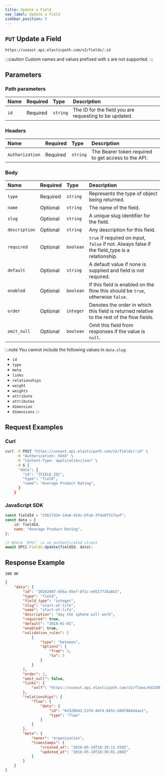 ```yaml
---
title: Update a Field
nav_label: Update a Field
sidebar_position: 5
---
```


## `PUT` Update a Field

```http
https://useast.api.elasticpath.com/v2/fields/:id
```

:::caution
Custom names and values prefixed with `$` are not supported.
:::

## Parameters

### Path parameters

| Name | Required | Type     | Description                                     |
|:-----|:---------|:---------|:------------------------------------------------|
| `id` | Required | `string` | The ID for the field you are requesting to be updated. |

### Headers

| Name            | Required | Type     | Description                          |
|:----------------|:---------|:---------|:-------------------------------------|
| `Authorization` | Required | `string` | The Bearer token required to get access to the API. |

### Body

| Name          | Required | Type      | Description                           |
|:--------------|:---------|:----------|:--------------------------------------|
| `type`        | Required | `string`  | Represents the type of object being returned. |
| `name`        | Optional | `string`  | The name of the field.                |
| `slug`        | Optional | `string`  | A unique slug identifier for the field. |
| `description` | Optional | `string`  | Any description for this field.       |
| `required`    | Optional | `boolean` | `true` if required on input, `false` if not. Always false if the field_type is a relationship. |
| `default`     | Optional | `string`  | A default value if none is supplied and field is not required. |
| `enabled`     | Optional | `boolean` | If this field is enabled on the flow this should be `true`, otherwise `false`. |
| `order`       | Optional | `integer` | Denotes the order in which this field is returned relative to the rest of the flow fields. |
| `omit_null`   | Optional | `boolean` | Omit this field from responses if the value is `null`. |

:::note
You cannot include the following  values in `data.slug`:

- `id`
- `type`
- `meta`
- `links`
- `relationships`
- `weight`
- `weights`
- `attribute`
- `attributes`
- `dimension`
- `dimensions`
:::

## Request Examples

### Curl

```bash
curl -X POST "https://useast.api.elasticpath.com/v2/fields/:id" \
     -H "Authorization: XXXX" \
     -H "Content-Type: application/json" \
     -d $ {
      "data": {
        "id": "{FIELD_ID}",
        "type": "field",
        "name": "Average Product Rating",
      }
    }
```

### JavaScript SDK

```javascript
const fieldId = "25617d3e-14a6-434c-bfab-3fda87517aaf";
const data = {
    id: fieldId,
    name: "Average Product Rating",
};

// Where `EPCC` is an authenticated client
await EPCC.Fields.Update(fieldId, data);
```

## Response Example

`200 OK`

```json
{
    "data": {
        "id": "102b2087-d56a-45e7-bf1c-e9517716abb3",
        "type": "field",
        "field_type": "integer",
        "slug": "start-of-life",
        "name": "start-of-life",
        "description": "day the iphone will work",
        "required": true,
        "default": "2018-01-01",
        "enabled": true,
        "validation_rules": [
            {
                "type": "between",
                "options": {
                    "from": 1,
                    "to": 5
                }
            }
        ],
        "order": 1,
        "omit_null": false,
        "links": {
            "self": "https://useast.api.elasticpath.com/v2/flows/6d320b42-237d-4474-8452-d49f884d4ae1/fields/102b2087-d56a-45e7-bf1c-e9517716abb3"
        },
        "relationships": {
            "flow": {
                "data": {
                    "id": "6d320b42-237d-4474-8452-d49f884d4ae1",
                    "type": "flow"
                }
            }
        },
        "meta": {
            "owner": "organization",
            "timestamps": {
                "created_at": "2018-05-10T18:19:11.559Z",
                "updated_at": "2018-05-10T18:36:01.208Z"
            }
        }
    }
}
```
